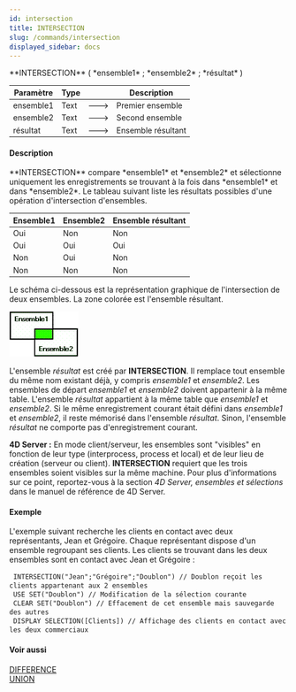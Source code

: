```yaml
---
id: intersection
title: INTERSECTION
slug: /commands/intersection
displayed_sidebar: docs
---
```


<!--REF #_command_.INTERSECTION.Syntax-->**INTERSECTION** ( *ensemble1* ; *ensemble2* ; *résultat* )<!-- END REF-->
<!--REF #_command_.INTERSECTION.Params-->
| Paramètre | Type |  | Description |
| --- | --- | --- | --- |
| ensemble1 | Text | &#x1F852; | Premier ensemble |
| ensemble2 | Text | &#x1F852; | Second ensemble |
| résultat | Text | &#x1F852; | Ensemble résultant |

<!-- END REF-->

#### Description 

<!--REF #_command_.INTERSECTION.Summary-->**INTERSECTION** compare *ensemble1* et *ensemble2* et sélectionne uniquement les enregistrements se trouvant à la fois dans *ensemble1* et dans *ensemble2*.<!-- END REF--> Le tableau suivant liste les résultats possibles d'une opération d'intersection d'ensembles.

| **Ensemble1** | **Ensemble2** | **Ensemble résultant** |
| ------------- | ------------- | ---------------------- |
| Oui           | Non           | Non                    |
| Oui           | Oui           | Oui                    |
| Non           | Oui           | Non                    |
| Non           | Non           | Non                    |

Le schéma ci-dessous est la représentation graphique de l'intersection de deux ensembles. La zone colorée est l'ensemble résultant.

![](../assets/en/commands/pict32963.fr.png)

L'ensemble *résultat* est créé par **INTERSECTION**. Il remplace tout ensemble du même nom existant déjà, y compris *ensemble1* et *ensemble2*. Les ensembles de départ *ensemble1* et *ensemble2* doivent appartenir à la même table. L'ensemble *résultat* appartient à la même table que *ensemble1* et *ensemble2*. Si le même enregistrement courant était défini dans *ensemble1* et *ensemble2*, il reste mémorisé dans l'ensemble *résultat*. Sinon, l'ensemble *résultat* ne comporte pas d'enregistrement courant. 

**4D Server :** En mode client/serveur, les ensembles sont "visibles" en fonction de leur type (interprocess, process et local) et de leur lieu de création (serveur ou client). **INTERSECTION** requiert que les trois ensembles soient visibles sur la même machine. Pour plus d'informations sur ce point, reportez-vous à la section *4D Server, ensembles et sélections* dans le manuel de référence de 4D Server.

#### Exemple 

L'exemple suivant recherche les clients en contact avec deux représentants, Jean et Grégoire. Chaque représentant dispose d'un ensemble regroupant ses clients. Les clients se trouvant dans les deux ensembles sont en contact avec Jean et Grégoire :

```4d
 INTERSECTION("Jean";"Grégoire";"Doublon") // Doublon reçoit les clients appartenant aux 2 ensembles
 USE SET("Doublon") // Modification de la sélection courante
 CLEAR SET("Doublon") // Effacement de cet ensemble mais sauvegarde des autres
 DISPLAY SELECTION([Clients]) // Affichage des clients en contact avec les deux commerciaux
```

#### Voir aussi 

[DIFFERENCE](difference.md)  
[UNION](union.md)  
